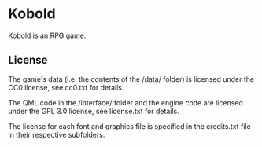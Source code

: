 # Kobold
Kobold is an RPG game.

## License

The game's data (i.e. the contents of the /data/ folder) is licensed under the CC0 license, see cc0.txt for details.

The QML code in the /interface/ folder and the engine code are licensed under the GPL 3.0 license, see license.txt for details.

The license for each font and graphics file is specified in the credits.txt file in their respective subfolders.
